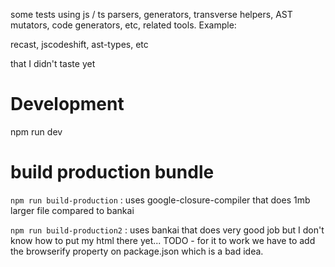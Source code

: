 some tests using js / ts parsers, generators, transverse helpers, AST mutators, code generators, etc, related tools. Example: 

recast, jscodeshift, ast-types, etc 

that I didn't taste yet



# Development

npm run dev

# build production bundle


`npm run build-production` : uses google-closure-compiler that does 1mb larger file compared to bankai

`npm run build-production2` : uses bankai that does very good job but I don't know how to put my html there yet... TODO - for it to work we have to add the browserify property on package.json which is a bad idea. 


